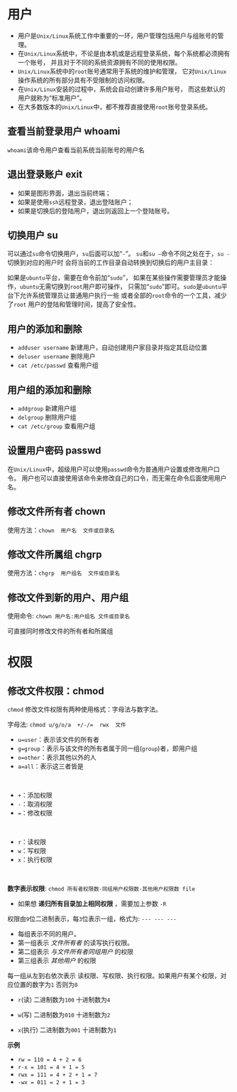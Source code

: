 # 用户
* 用户是`Unix/Linux`系统工作中重要的一环，用户管理包括用户与组账号的管理。
* 在`Unix/Linux`系统中，不论是由本机或是远程登录系统，每个系统都必须拥有一个账号，
  并且对于不同的系统资源拥有不同的使用权限。
* `Unix/Linux`系统中的`root`账号通常用于系统的维护和管理，
  它对`Unix/Linux`操作系统的所有部分具有不受限制的访问权限。
* 在`Unix/Linux`安装的过程中，系统会自动创建许多用户账号，
  而这些默认的用户就称为“标准用户”。
* 在大多数版本的`Unix/Linux`中，都不推荐直接使用`root`账号登录系统。

## 查看当前登录用户 whoami
`whoami`该命令用户查看当前系统当前账号的用户名

## 退出登录账户 exit
* 如果是图形界面，退出当前终端；
* 如果是使用`ssh`远程登录，退出登陆账户；
* 如果是切换后的登陆用户，退出则返回上一个登陆账号。

## 切换用户 su
可以通过`su`命令切换用户，`su`后面可以加“`-`”。
`su`和`su –`命令不同之处在于，`su -`切换到对应的用户时
会将当前的工作目录自动转换到切换后的用户主目录：

如果是`ubuntu`平台，需要在命令前加“`sudo`”，
如果在某些操作需要管理员才能操作，`ubuntu`无需切换到`root`用户即可操作，
只需加“`sudo`”即可。`sudo`是`ubuntu`平台下允许系统管理员让普通用户执行一些
或者全部的`root`命令的一个工具，减少了`root` 用户的登陆和管理时间，提高了安全性。

## 用户的添加和删除

* `adduser username` 新建用户，自动创建用户家目录并指定其启动位置
* `deluser username` 删除用户
* `cat /etc/passwd` 查看用户组

## 用户组的添加和删除

* `addgroup` 新建用户组
* `delgroup` 删除用户组
* `cat /etc/group` 查看用户组

## 设置用户密码 passwd
在`Unix/Linux`中，超级用户可以使用`passwd`命令为普通用户设置或修改用户口令。
用户也可以直接使用该命令来修改自己的口令，而无需在命令后面使用用户名。

## 修改文件所有者 chown
使用方法：`chown  用户名  文件或目录名`

## 修改文件所属组 chgrp
使用方法：`chgrp  用户组名  文件或目录名`

## 修改文件到新的用户、用户组
使用命令: `chown 用户名:用户组名 文件或目录名`

可直接同时修改文件的所有者和所属组


# 权限

## 修改文件权限：chmod
`chmod` 修改文件权限有两种使用格式：字母法与数字法。

字母法: `chmod u/g/o/a  +/-/=  rwx  文件`
* `u=user`：表示该文件的所有者
* `g=group`：表示与该文件的所有者属于同一组(`group`)者，即用户组 
* `o=other`：表示其他以外的人  
* `a=all`：表示这三者皆是

<br>

* `+`：添加权限
* `-`：取消权限
* `=`：修改权限

<br>

* `r`：读权限
* `w`：写权限
* `x`：执行权限

<br>

**数字表示权限**: `chmod 所有者权限数-同组用户权限数-其他用户权限数 file`

* 如果想 **递归所有目录加上相同权限** ，需要加上参数 `-R`

权限由`9`位二进制表示，每`3`位表示一组，格式为: `--- --- ---`
* 每组表示不同的用户。
* 第一组表示 *文件所有者* 的读写执行权限。
* 第二组表示 *与文件所有者同组用户* 的权限
* 第三组表示 *其他用户* 的权限

每一组从左到右依次表示 读权限、写权限、执行权限。如果用户有某个权限，对应位置的数字为`1`
否则为`0`

* `r`(读) 二进制数为`100` 十进制数为`4`

* `w`(写) 二进制数为`010` 十进制数为`2`

* `x`(执行) 二进制数为`001` 十进制数为`1`

**示例**
* `rw = 110 = 4 + 2 = 6`
* `r-x = 101 = 4 + 1 = 5`
* `rwx = 111 = 4 + 2 + 1 = 7`
* `-wx = 011 = 2 + 1 = 3`

